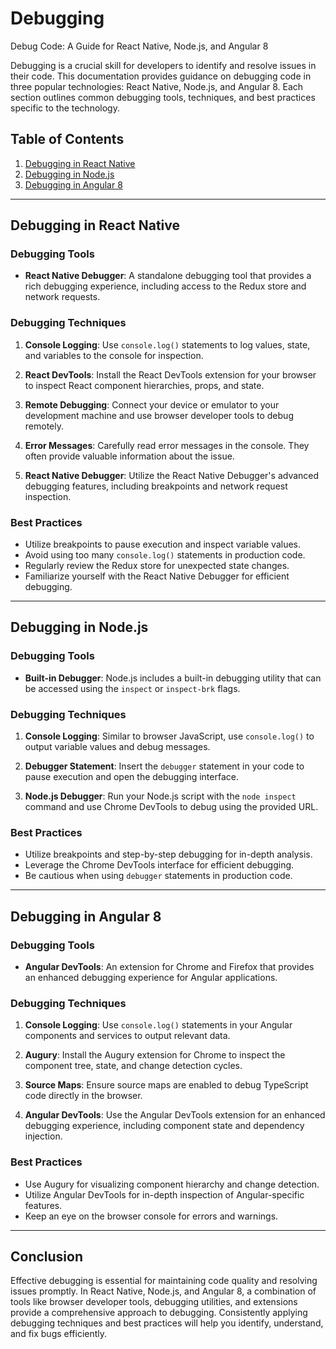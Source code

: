 # Debugging 
Debug Code: A Guide for React Native, Node.js, and Angular 8

Debugging is a crucial skill for developers to identify and resolve issues in their code. This documentation provides guidance on debugging code in three popular technologies: React Native, Node.js, and Angular 8. Each section outlines common debugging tools, techniques, and best practices specific to the technology.

## Table of Contents

1. [Debugging in React Native](#debugging-in-react-native)
2. [Debugging in Node.js](#debugging-in-nodejs)
3. [Debugging in Angular 8](#debugging-in-angular-8)

---

## Debugging in React Native

### Debugging Tools

- **React Native Debugger**: A standalone debugging tool that provides a rich debugging experience, including access to the Redux store and network requests.

### Debugging Techniques

1. **Console Logging**: Use `console.log()` statements to log values, state, and variables to the console for inspection.

2. **React DevTools**: Install the React DevTools extension for your browser to inspect React component hierarchies, props, and state.

3. **Remote Debugging**: Connect your device or emulator to your development machine and use browser developer tools to debug remotely.

4. **Error Messages**: Carefully read error messages in the console. They often provide valuable information about the issue.

5. **React Native Debugger**: Utilize the React Native Debugger's advanced debugging features, including breakpoints and network request inspection.

### Best Practices

- Utilize breakpoints to pause execution and inspect variable values.
- Avoid using too many `console.log()` statements in production code.
- Regularly review the Redux store for unexpected state changes.
- Familiarize yourself with the React Native Debugger for efficient debugging.

---

## Debugging in Node.js

### Debugging Tools

- **Built-in Debugger**: Node.js includes a built-in debugging utility that can be accessed using the `inspect` or `inspect-brk` flags.

### Debugging Techniques

1. **Console Logging**: Similar to browser JavaScript, use `console.log()` to output variable values and debug messages.

2. **Debugger Statement**: Insert the `debugger` statement in your code to pause execution and open the debugging interface.

3. **Node.js Debugger**: Run your Node.js script with the `node inspect` command and use Chrome DevTools to debug using the provided URL.

### Best Practices

- Utilize breakpoints and step-by-step debugging for in-depth analysis.
- Leverage the Chrome DevTools interface for efficient debugging.
- Be cautious when using `debugger` statements in production code.

---

## Debugging in Angular 8

### Debugging Tools

- **Angular DevTools**: An extension for Chrome and Firefox that provides an enhanced debugging experience for Angular applications.

### Debugging Techniques

1. **Console Logging**: Use `console.log()` statements in your Angular components and services to output relevant data.

2. **Augury**: Install the Augury extension for Chrome to inspect the component tree, state, and change detection cycles.

3. **Source Maps**: Ensure source maps are enabled to debug TypeScript code directly in the browser.

4. **Angular DevTools**: Use the Angular DevTools extension for an enhanced debugging experience, including component state and dependency injection.

### Best Practices

- Use Augury for visualizing component hierarchy and change detection.
- Utilize Angular DevTools for in-depth inspection of Angular-specific features.
- Keep an eye on the browser console for errors and warnings.

---

## Conclusion

Effective debugging is essential for maintaining code quality and resolving issues promptly. In React Native, Node.js, and Angular 8, a combination of tools like browser developer tools, debugging utilities, and extensions provide a comprehensive approach to debugging. Consistently applying debugging techniques and best practices will help you identify, understand, and fix bugs efficiently.
